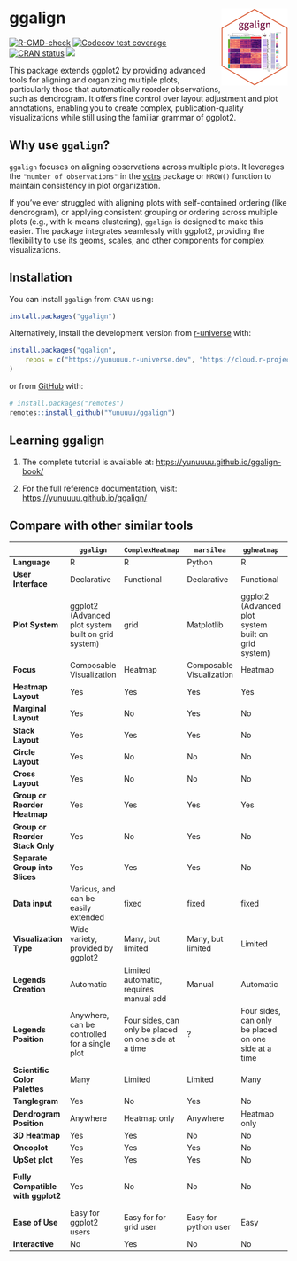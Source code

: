 
<!-- README.md is generated from README.Rmd. Please edit that file -->

# ggalign <a href="https://yunuuuu.github.io/ggalign/"><img src="man/figures/logo.png" align="right" height="139" alt="ggalign website" /></a>

<!-- badges: start -->

[![R-CMD-check](https://github.com/Yunuuuu/ggalign/actions/workflows/R-CMD-check.yaml/badge.svg)](https://github.com/Yunuuuu/ggalign/actions/workflows/R-CMD-check.yaml)
[![Codecov test
coverage](https://codecov.io/gh/Yunuuuu/ggalign/branch/main/graph/badge.svg)](https://app.codecov.io/gh/Yunuuuu/ggalign?branch=main)
[![CRAN
status](https://www.r-pkg.org/badges/version/ggalign)](https://CRAN.R-project.org/package=ggalign)
[![](https://cranlogs.r-pkg.org/badges/ggalign)](https://cran.r-project.org/package=ggalign)
<!-- badges: end -->

This package extends ggplot2 by providing advanced tools for aligning
and organizing multiple plots, particularly those that automatically
reorder observations, such as dendrogram. It offers fine control over
layout adjustment and plot annotations, enabling you to create complex,
publication-quality visualizations while still using the familiar
grammar of ggplot2.

## Why use `ggalign`?

`ggalign` focuses on aligning observations across multiple plots. It
leverages the `"number of observations"` in the
[vctrs](https://vctrs.r-lib.org/reference/vec_size.html) package or
`NROW()` function to maintain consistency in plot organization.

If you’ve ever struggled with aligning plots with self-contained
ordering (like dendrogram), or applying consistent grouping or ordering
across multiple plots (e.g., with k-means clustering), `ggalign` is
designed to make this easier. The package integrates seamlessly with
ggplot2, providing the flexibility to use its geoms, scales, and other
components for complex visualizations.

## Installation

You can install `ggalign` from `CRAN` using:

``` r
install.packages("ggalign")
```

Alternatively, install the development version from
[r-universe](https://yunuuuu.r-universe.dev/ggalign) with:

``` r
install.packages("ggalign",
    repos = c("https://yunuuuu.r-universe.dev", "https://cloud.r-project.org")
)
```

or from [GitHub](https://github.com/Yunuuuu/ggalign) with:

``` r
# install.packages("remotes")
remotes::install_github("Yunuuuu/ggalign")
```

## Learning ggalign

1.  The complete tutorial is available at:
    <https://yunuuuu.github.io/ggalign-book/>

2.  For the full reference documentation, visit:
    <https://yunuuuu.github.io/ggalign/>

## Compare with other similar tools

|                                   | `ggalign`                                           | `ComplexHeatmap`                                     | `marsilea`               | `ggheatmap`                                          | `ggtree`                                            |
|-----------------------------------|-----------------------------------------------------|------------------------------------------------------|--------------------------|------------------------------------------------------|-----------------------------------------------------|
| **Language**                      | R                                                   | R                                                    | Python                   | R                                                    | R                                                   |
| **User Interface**                | Declarative                                         | Functional                                           | Declarative              | Functional                                           | Declarative                                         |
| **Plot System**                   | ggplot2 (Advanced plot system built on grid system) | grid                                                 | Matplotlib               | ggplot2 (Advanced plot system built on grid system)  | ggplot2 (Advanced plot system built on grid system) |
| **Focus**                         | Composable Visualization                            | Heatmap                                              | Composable Visualization | Heatmap                                              | tree Data                                           |
| **Heatmap Layout**                | Yes                                                 | Yes                                                  | Yes                      | Yes                                                  | No                                                  |
| **Marginal Layout**               | Yes                                                 | No                                                   | Yes                      | No                                                   | No                                                  |
| **Stack Layout**                  | Yes                                                 | Yes                                                  | Yes                      | No                                                   | No                                                  |
| **Circle Layout**                 | Yes                                                 | No                                                   | No                       | No                                                   | Yes                                                 |
| **Cross Layout**                  | Yes                                                 | No                                                   | No                       | No                                                   | No                                                  |
| **Group or Reorder Heatmap**      | Yes                                                 | Yes                                                  | Yes                      | Yes                                                  | No                                                  |
| **Group or Reorder Stack Only**   | Yes                                                 | No                                                   | Yes                      | No                                                   | No                                                  |
| **Separate Group into Slices**    | Yes                                                 | Yes                                                  | Yes                      | No                                                   | No                                                  |
| **Data input**                    | Various, and can be easily extended                 | fixed                                                | fixed                    | fixed                                                | Various, and can be easily extended                 |
| **Visualization Type**            | Wide variety, provided by ggplot2                   | Many, but limited                                    | Many, but limited        | Limited                                              | Limited Geometric layers support                    |
| **Legends Creation**              | Automatic                                           | Limited automatic, requires manual add               | Manual                   | Automatic                                            | Automatic                                           |
| **Legends Position**              | Anywhere, can be controlled for a single plot       | Four sides, can only be placed on one side at a time | ?                        | Four sides, can only be placed on one side at a time | Anywhere                                            |
| **Scientific Color Palettes**     | Many                                                | Limited                                              | Limited                  | Many                                                 | Many                                                |
| **Tanglegram**                    | Yes                                                 | No                                                   | Yes                      | No                                                   | No                                                  |
| **Dendrogram Position**           | Anywhere                                            | Heatmap only                                         | Anywhere                 | Heatmap only                                         | Anywhere                                            |
| **3D Heatmap**                    | Yes                                                 | Yes                                                  | No                       | No                                                   | No                                                  |
| **Oncoplot**                      | Yes                                                 | Yes                                                  | Yes                      | No                                                   | No                                                  |
| **UpSet plot**                    | Yes                                                 | Yes                                                  | Yes                      | No                                                   | No                                                  |
| **Fully Compatible with ggplot2** | Yes                                                 | No                                                   | No                       | No                                                   | Limited Geometric layers support                    |
| **Ease of Use**                   | Easy for ggplot2 users                              | Easy for for grid user                               | Easy for python user     | Easy                                                 | Easy for ggplot2 users                              |
| **Interactive**                   | No                                                  | Yes                                                  | No                       | No                                                   | No                                                  |
